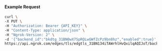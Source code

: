 <!-- Code generated for API Clients. DO NOT EDIT. -->

#### Example Request

```bash
curl \
-X PUT \
-H "Authorization: Bearer {API_KEY}" \
-H "Content-Type: application/json" \
-H "Ngrok-Version: 2" \
-d '{"backend_id":"bkdtg_31BN0wX7SpRQLwGWfZcPz9bn8hz","enabled":true}' \
https://api.ngrok.com/edges/tls/edgtls_31BN134iTAWrhlHvQxilqAQIJoT/backend
```
